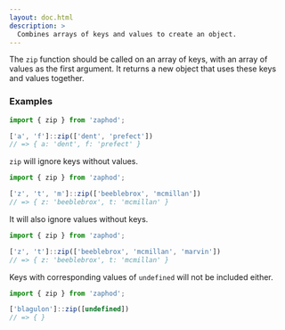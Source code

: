 ```yaml
---
layout: doc.html
description: >
  Combines arrays of keys and values to create an object.
---
```


The `zip` function should be called on an array of keys, with an array of values as the first argument. It returns a new object that uses these keys and values together.


### Examples

```js
import { zip } from 'zaphod';

['a', 'f']::zip(['dent', 'prefect'])
// => { a: 'dent', f: 'prefect' }
```

`zip` will ignore keys without values.

```js
import { zip } from 'zaphod';

['z', 't', 'm']::zip(['beeblebrox', 'mcmillan'])
// => { z: 'beeblebrox', t: 'mcmillan' }
```

It will also ignore values without keys.

```js
import { zip } from 'zaphod';

['z', 't']::zip(['beeblebrox', 'mcmillan', 'marvin'])
// => { z: 'beeblebrox', t: 'mcmillan' }
```

Keys with corresponding values of `undefined` will not be included either.

```js
import { zip } from 'zaphod';

['blagulon']::zip([undefined])
// => { }
```

